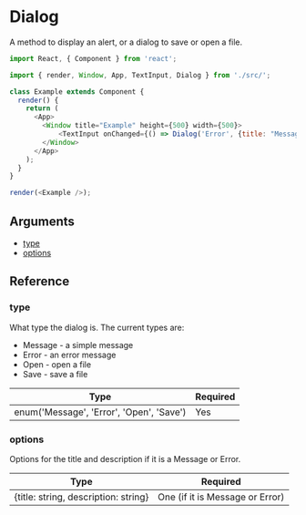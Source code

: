 # Dialog

A method to display an alert, or a dialog to save or open a file.

```javascript
import React, { Component } from 'react';

import { render, Window, App, TextInput, Dialog } from './src/';

class Example extends Component {
  render() {
    return (
      <App>
        <Window title="Example" height={500} width={500}>
            <TextInput onChanged={() => Dialog('Error', {title: "Message"})}/>
        </Window>
      </App>
    );
  }
}

render(<Example />);
```

## Arguments

- [type](#type)
- [options](#options)

## Reference

### type

What type the dialog is. The current types are:

- Message - a simple message
- Error - an error message
- Open - open a file
- Save - save a file

| **Type** | **Required** |
| --- | --- |
| enum('Message', 'Error', 'Open', 'Save') | Yes |

### options

Options for the title and description if it is a Message or Error.

| **Type** | **Required** |
| --- | --- |
| {title: string, description: string} | One (if it is Message or Error) |

